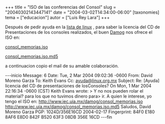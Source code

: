 +++
title = "ISO de las conferencias del Consol"
slug = "20040302143447141"
date = "2004-03-02T14:34:00-06:00"
[taxonomies]
tema = ["educacion"]
autor = ["Luis Rey Lara"]
+++

Después de pedir ayuda en la [lista de
linux](http://mail.linux.org.mx/cgi-bin/mailman/listinfo/ayuda/) , para
saber la licencia del CD de Presentaciones de los consoles realizados,
el buen [Damog](http://www.damog.net) nos ofrece el ISO en:

[consol_memorias.iso](http://www.iec.uia.mx/damog/consol_memorias.iso)

[consol_memorias.iso.md5](http://www.iec.uia.mx/damog/consol_memorias.iso.md5)

<!-- more -->
a continuacion copio el mail de su amable colaboración.

---inicio
Message: 6
Date: Tue, 2 Mar 2004 09:02:36 -0600
From: David Moreno Garza
To: Keith Evans
Cc: <ayuda@linux.org.mx>
Subject: Re: \[Ayuda\] licencia del CD de presentaciones de
losConsoles?
On Mon, 1 Mar 2004 22:16:34 -0600 (CST)
Keith Evans
wrote:
\> Y no nos pueden rolar el material? para los que no tuvimos dinero
para\> ir.
A quien le interese, yo tengo el ISO en:
<http://www.iec.uia.mx/damog/consol_memorias.iso>
<http://www.iec.uia.mx/damog/consol_memorias.iso.md5>
Saludos,
David Moreno Garza
PGP: 1024D/356E16CD 2004-02-17
Fingerprint: 84F0 E180 8AF6 E8D0 842F B520 63F3 08DB 356E 16CD
---fin
